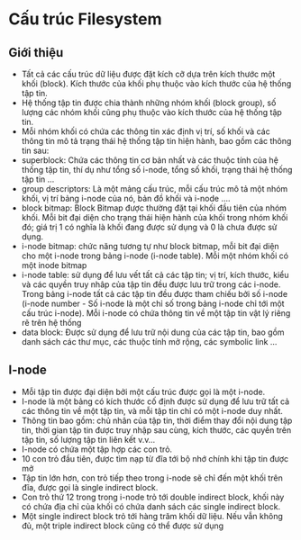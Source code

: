 # Cấu trúc Filesystem
## Giới thiệu
* Tất cả các cấu trúc dữ liệu được đặt kích cỡ dựa trên kích thước một khối (block). Kích thước của khối phụ thuộc vào kích thước của hệ thống tập tin.
* Hệ thống tập tin được chia thành những nhóm khối (block group), số lượng các nhóm khối cũng phụ thuộc vào kích thước của hệ thống tập tin.
* Mỗi nhóm khối có chứa các thông tin xác định vị trí, số khối và các thông tin mô tả trạng thái hệ thống tập tin hiện hành, bao gồm các thông tin sau:
* superblock: Chứa các thông tin cơ bản nhất và các thuộc tính của hệ thống tập tin, thí dụ như tổng số i-node, tổng số khối, trạng thái hệ thống tập tin …
* group descriptors: Là một mảng cấu trúc, mỗi cấu trúc mô tả một nhóm khối, vị trí bảng i-node của nó, bản đồ khối và i-node ….
* block bitmap: Block Bitmap được thường đặt tại khối đầu tiên của nhóm khối. Mỗi bit đại diện cho trạng thái hiện hành của khối trong nhóm khối đó; giá trị 1 có nghĩa là khối đang được sử dụng và 0 là chưa được sử dụng.
* i-node bitmap: chức năng tương tự như block bitmap, mỗi bit đại diện cho một i-node trong bảng i-node (i-node table). Mỗi một nhóm khối có một inode bitmap
* i-node table: sử dụng để lưu vết tất cả các tập tin; vị trí, kích thước, kiểu và các quyền truy nhâp của tập tin đều được lưu trữ trong các i-node. Trong bảng i-node tất cả các tập tin đều được tham chiếu bởi số i-node (i-node number - Số i-node là một chỉ số trong bảng i-node chỉ tới một cấu trúc i-node). Mỗi i-node có chứa thông tin về một tập tin vật lý riêng rẽ trên hệ thống
* data block: Được sử dụng để lưu trữ nội dung của các tập tin, bao gồm danh sách các thư mục, các thuộc tính mở rộng, các symbolic link …

## I-node
* Mỗi tập tin được đại diện bởi một cấu trúc được gọi là một i-node.
* I-node là một bảng có kích thước cố định được sử dụng để lưu trữ tất cả các thông tin về một tập tin, và mỗi tập tin chỉ có một i-node duy nhất.
* Thông tin bao gồm: chủ nhân của tập tin, thời điểm thay đổi nội dung tập tin, thời gian tập tin được truy nhập sau cùng, kích thước, các quyền trên tập tin, số lượng tập tin liên kết v.v…
* I-node có chứa một tập hợp các con trỏ.
* 10 con trỏ đầu tiên, được tìm nạp từ đĩa tới bộ nhớ chính khi tập tin được mở
* Tập tin lớn hơn, con trỏ tiếp theo trong i-node sẽ chỉ đến một khối trên đĩa, được gọi là single indirect block.
* Con trỏ thứ 12 trong trong i-node trỏ tới double indirect block, khối này có chứa địa chỉ của khối có chứa danh sách các single indirect block.
* Một single indirect block trỏ tới hàng trăm khối dữ liệu. Nếu vẫn không đủ, một triple indirect block cũng có thể được sử dụng
